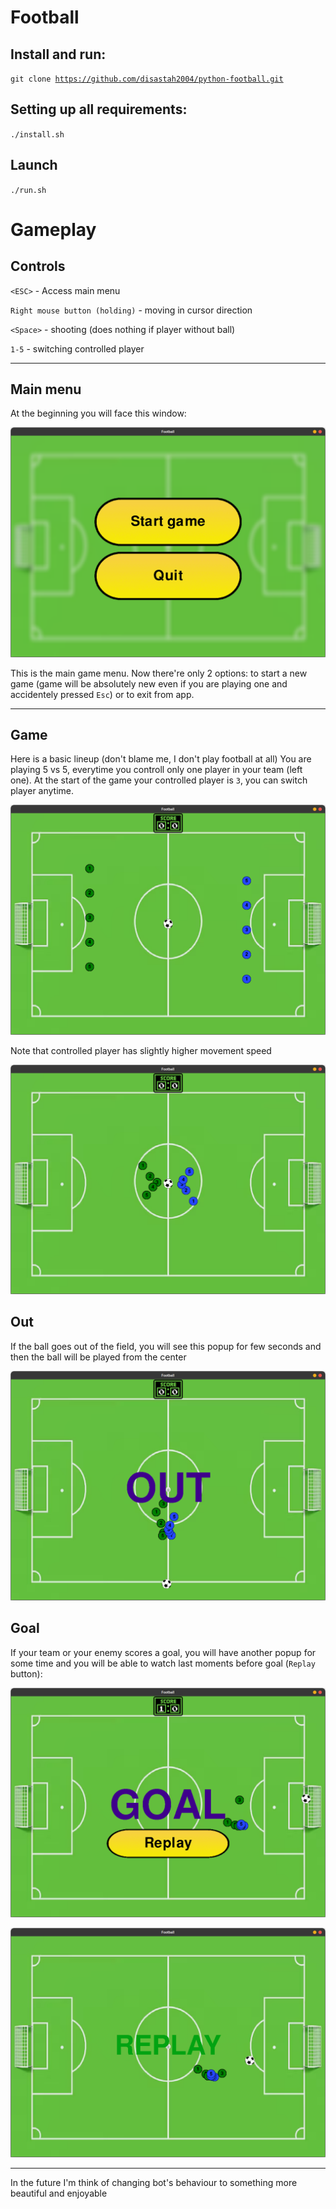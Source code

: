# Football

## Install and run:

<code>git clone https://github.com/disastah2004/python-football.git</code>

## Setting up all requirements:

<code>./install.sh</code>

## Launch

<code>./run.sh</code>

# Gameplay

## Controls

`<ESC>` - Access main menu

`Right mouse button (holding)` - moving in cursor direction

`<Space>` - shooting (does nothing if player without ball)

`1-5` - switching controlled player

---

## Main menu

At the beginning you will face this window:

![Screenshot](screenshots/main_menu.png)

This is the main game menu. Now there're only 2 options: to start a new game (game will be absolutely new even if you are playing one and accidentely pressed `Esc`) or to exit from app.

---

## Game

Here is a basic lineup (don't blame me, I don't play football at all) You are playing 5 vs 5, everytime you controll only one player in your team (left one). At the start of the game your controlled player is `3`, you can switch player anytime. 

![Screenshot](screenshots/game_start.png)

Note that controlled player has slightly higher movement speed

![Screenshot](screenshots/gameplay_1.png)

## Out

If the ball goes out of the field, you will see this popup for few seconds and then the ball will be played from the center

![Screenshot](screenshots/out.png)

## Goal

If your team or your enemy scores a goal, you will have another popup for some time and you will be able to watch last moments before goal (`Replay` button):

![Screenshot](screenshots/goal.png)

![Screenshot](screenshots/replay.png)

---

In the future I'm think of changing bot's behaviour to something more beautiful and enjoyable